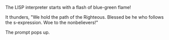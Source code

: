 The LISP interpreter starts with a flash of blue-green flame!

It thunders, "We hold the path of the Righteous. Blessed be he who follows the s-expression.  Woe to the nonbelievers!"

The prompt pops up.
